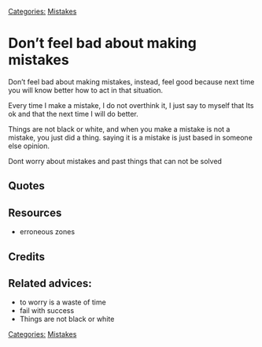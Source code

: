 [Categories:](../Categories/index.md) [Mistakes](../Categories/Mistakes.md)
# Don’t feel bad about making mistakes

Don’t feel bad about making mistakes, instead, feel good because next time you will know better how to act in that situation. 

Every time I make a mistake, I do not overthink it, I just say to myself that Its ok and that the next time I will do better.

Things are not black or white, and when you make a mistake is not a mistake, you just did a thing. saying it is a mistake is just based in someone else opinion.

Dont worry about mistakes and past things that can not be solved

## Quotes

## Resources

- erroneous zones

## Credits

## Related advices:

- to worry is a waste of time
- fail with success
- Things are not black or white

[Categories:](../Categories/index.md) [Mistakes](../Categories/Mistakes.md)